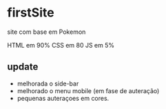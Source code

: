 # firstSite
site com base em Pokemon

HTML em 90%
CSS em 80
JS em 5%

## update

- melhorada o side-bar
- melhorado o menu mobile (em fase de auteração)
- pequenas auteraçoes em cores.
